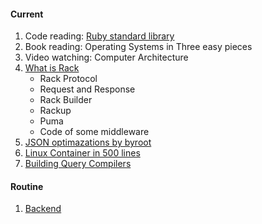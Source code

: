 #### Current

1. Code reading: [Ruby standard library](https://stdgems.org/)
2. Book reading: Operating Systems in Three easy pieces
3. Video watching: Computer Architecture
4. [What is Rack](https://younes.codes/posts/what-is-rack)
   - Rack Protocol
   - Request and Response
   - Rack Builder
   - Rackup
   - Puma
   - Code of some middleware   
6. [JSON optimazations by byroot](https://byroot.github.io/)
7. [Linux Container in 500 lines](https://blog.lizzie.io/linux-containers-in-500-loc.html)
8. [Building Query Compilers](https://pi3.informatik.uni-mannheim.de/~moer/querycompiler.pdf)

#### Routine

1. [Backend](/backend.md)
